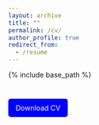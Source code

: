 ```yaml
---
layout: archive
title: ""
permalink: /cv/
author_profile: true
redirect_from:
  - /resume
---
```


{% include base_path %}
<p style="margin-top: 50px;">
<a href="http://hamidhabibi.com/files/CV_Academic.pdf" style="background-color: blue; color: white; padding: 10px 15px; text-decoration: none; border-radius: 5px;">Download CV</a>

